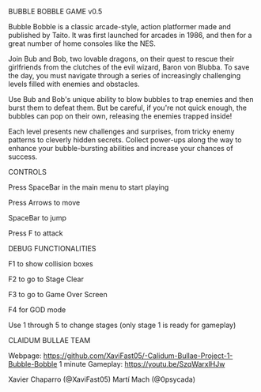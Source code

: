 BUBBLE BOBBLE GAME v0.5

Bubble Bobble is a classic arcade-style, action platformer made and published by Taito. It was first launched for arcades in 1986, and then for a great number of home consoles like the NES.

Join Bub and Bob, two lovable dragons, on their quest to rescue their girlfriends from the clutches of the evil wizard, Baron von Blubba. To save the day, you must navigate through a series of increasingly challenging levels filled with enemies and obstacles.

Use Bub and Bob's unique ability to blow bubbles to trap enemies and then burst them to defeat them. But be careful, if you're not quick enough, the bubbles can pop on their own, releasing the enemies trapped inside!

Each level presents new challenges and surprises, from tricky enemy patterns to cleverly hidden secrets. Collect power-ups along the way to enhance your bubble-bursting abilities and increase your chances of success.

CONTROLS

Press SpaceBar in the main menu to start playing

Press Arrows to move 

SpaceBar to jump 

Press F to attack


DEBUG FUNCTIONALITIES

F1 to show collision boxes

F2 to go to Stage Clear

F3 to go to Game Over Screen

F4 for GOD mode

Use 1 through 5 to change stages (only stage 1 is ready for gameplay)


CLAIDUM BULLAE TEAM

Webpage: https://github.com/XaviFast05/-Calidum-Bullae-Project-1-Bubble-Bobble
1 minute Gameplay: https://youtu.be/SzqWarxlHJw

Xavier Chaparro (@XaviFast05)
Martí Mach (@0psycada)